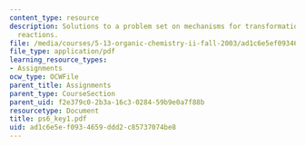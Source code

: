 ```yaml
---
content_type: resource
description: Solutions to a problem set on mechanisms for transformations, and selective
  reactions.
file: /media/courses/5-13-organic-chemistry-ii-fall-2003/ad1c6e5ef0934659ddd2c85737074be8_ps6_key1.pdf
file_type: application/pdf
learning_resource_types:
- Assignments
ocw_type: OCWFile
parent_title: Assignments
parent_type: CourseSection
parent_uid: f2e379c0-2b3a-16c3-0284-59b9e0a7f88b
resourcetype: Document
title: ps6_key1.pdf
uid: ad1c6e5e-f093-4659-ddd2-c85737074be8
---
```

